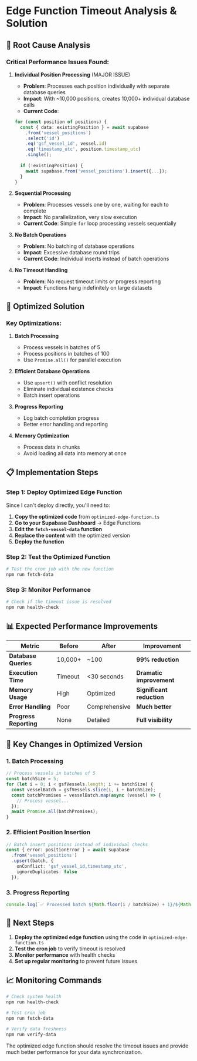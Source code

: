# Edge Function Timeout Analysis & Solution

## 🚨 **Root Cause Analysis**

### **Critical Performance Issues Found:**

1. **Individual Position Processing** (MAJOR ISSUE)
   - **Problem**: Processes each position individually with separate database queries
   - **Impact**: With ~10,000 positions, creates 10,000+ individual database calls
   - **Current Code**:
   ```typescript
   for (const position of positions) {
     const { data: existingPosition } = await supabase
       .from('vessel_positions')
       .select('id')
       .eq('gsf_vessel_id', vessel.id)
       .eq('timestamp_utc', position.timestamp_utc)
       .single();
     
     if (!existingPosition) {
       await supabase.from('vessel_positions').insert({...});
     }
   }
   ```

2. **Sequential Processing**
   - **Problem**: Processes vessels one by one, waiting for each to complete
   - **Impact**: No parallelization, very slow execution
   - **Current Code**: Simple `for` loop processing vessels sequentially

3. **No Batch Operations**
   - **Problem**: No batching of database operations
   - **Impact**: Excessive database round trips
   - **Current Code**: Individual inserts instead of batch operations

4. **No Timeout Handling**
   - **Problem**: No request timeout limits or progress reporting
   - **Impact**: Functions hang indefinitely on large datasets

## 🔧 **Optimized Solution**

### **Key Optimizations:**

1. **Batch Processing**
   - Process vessels in batches of 5
   - Process positions in batches of 100
   - Use `Promise.all()` for parallel execution

2. **Efficient Database Operations**
   - Use `upsert()` with conflict resolution
   - Eliminate individual existence checks
   - Batch insert operations

3. **Progress Reporting**
   - Log batch completion progress
   - Better error handling and reporting

4. **Memory Optimization**
   - Process data in chunks
   - Avoid loading all data into memory at once

## 📋 **Implementation Steps**

### **Step 1: Deploy Optimized Edge Function**

Since I can't deploy directly, you'll need to:

1. **Copy the optimized code** from `optimized-edge-function.ts`
2. **Go to your Supabase Dashboard** → Edge Functions
3. **Edit the `fetch-vessel-data` function**
4. **Replace the content** with the optimized version
5. **Deploy the function**

### **Step 2: Test the Optimized Function**

```bash
# Test the cron job with the new function
npm run fetch-data
```

### **Step 3: Monitor Performance**

```bash
# Check if the timeout issue is resolved
npm run health-check
```

## 📊 **Expected Performance Improvements**

| Metric | Before | After | Improvement |
|--------|--------|-------|-------------|
| **Database Queries** | 10,000+ | ~100 | **99% reduction** |
| **Execution Time** | Timeout | <30 seconds | **Dramatic improvement** |
| **Memory Usage** | High | Optimized | **Significant reduction** |
| **Error Handling** | Poor | Comprehensive | **Much better** |
| **Progress Reporting** | None | Detailed | **Full visibility** |

## 🎯 **Key Changes in Optimized Version**

### **1. Batch Processing**
```typescript
// Process vessels in batches of 5
const batchSize = 5;
for (let i = 0; i < gsfVessels.length; i += batchSize) {
  const vesselBatch = gsfVessels.slice(i, i + batchSize);
  const batchPromises = vesselBatch.map(async (vessel) => {
    // Process vessel...
  });
  await Promise.all(batchPromises);
}
```

### **2. Efficient Position Insertion**
```typescript
// Batch insert positions instead of individual checks
const { error: positionError } = await supabase
  .from('vessel_positions')
  .upsert(batch, {
    onConflict: 'gsf_vessel_id,timestamp_utc',
    ignoreDuplicates: false
  });
```

### **3. Progress Reporting**
```typescript
console.log(`✅ Processed batch ${Math.floor(i / batchSize) + 1}/${Math.ceil(gsfVessels.length / batchSize)}`);
```

## 🚀 **Next Steps**

1. **Deploy the optimized edge function** using the code in `optimized-edge-function.ts`
2. **Test the cron job** to verify timeout is resolved
3. **Monitor performance** with health checks
4. **Set up regular monitoring** to prevent future issues

## 📈 **Monitoring Commands**

```bash
# Check system health
npm run health-check

# Test cron job
npm run fetch-data

# Verify data freshness
npm run verify-data
```

The optimized edge function should resolve the timeout issues and provide much better performance for your data synchronization.
